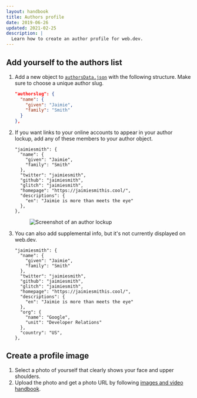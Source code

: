 ```yaml
---
layout: handbook
title: Authors profile
date: 2019-06-26
updated: 2021-02-25
description: |
  Learn how to create an author profile for web.dev.
---
```


## Add yourself to the authors list
1. Add a new object to [`authorsData.json`](https://github.com/GoogleChrome/web.dev/blob/master/src/site/_data/authorsData.json) with the following structure. Make sure to choose a unique author slug.

    ```json
    "authorslug": {
      "name": {
        "given": "Jaimie",
        "family": "Smith"
      }
    },
    ```

1. If you want links to your online accounts to appear in your author lockup, add any of these members to your author object.

    ```json/5-7
    "jaimiesmith": {
      "name": {
        "given": "Jaimie",
        "family": "Smith"
      },
      "twitter": "jaimiesmith",
      "github": "jaimiesmith",
      "glitch": "jaimiesmith",
      "homepage": "https://jaimiesmithis.cool/",
      "descriptions": {
        "en": "Jaimie is more than meets the eye"
      },
    },
    ```

    <figure class="w-figure">
      <img class="w-screenshot" src="./lockup.png" alt="Screenshot of an author lockup">
    </figure>

1. You can also add supplemental info, but it's not currently displayed on web.dev.

    ```json/8-16
    "jaimiesmith": {
      "name": {
        "given": "Jaimie",
        "family": "Smith"
      },
      "twitter": "jaimiesmith",
      "github": "jaimiesmith",
      "glitch": "jaimiesmith",
      "homepage": "https://jaimiesmithis.cool/",
      "descriptions": {
        "en": "Jaimie is more than meets the eye"
      },
      "org": {
        "name": "Google",
        "unit": "Developer Relations"
      },
      "country": "US",
    },
    ```

## Create a profile image
1. Select a photo of yourself that clearly shows your face and upper shoulders.
1. Upload the photo and get a photo URL by following [images and video handbook](/handbook/markup-media/).
